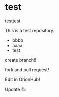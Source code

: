 test
====

testtest

This is a test repository.

- bbbb
- aaaa
- test

create branch!!

fork and pull request!

Edit in OrionHub!

Update :+1:
